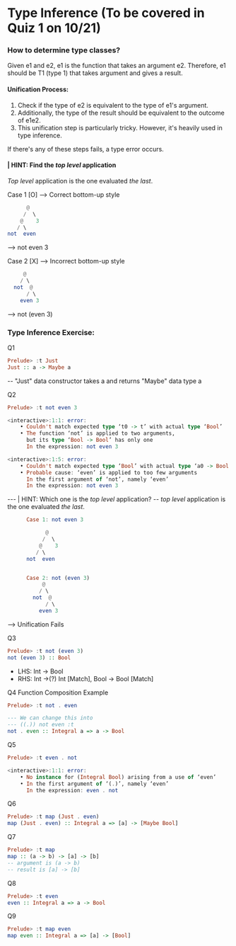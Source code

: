 # Type Inference (To be covered in Quiz 1 on 10/21)

### How to determine type classes?

Given e1 and e2, e1 is the function that takes an argument e2.
Therefore, e1 should be T1 (type 1) that takes argument and gives a result.

#### Unification Process:
1. Check if the type of e2 is equivalent to the type of e1's argument.
2. Additionally, the type of the result should be equivalent to the outcome of e1e2.
3. This unification step is particularly tricky. However, it's heavily used in type inference.

If there's any of these steps fails, a type error occurs.


#### | HINT: Find the *top level* application
*Top level* application is the one evaluated *the last*.


Case 1 [O] --> Correct bottom-up style
```Haskell
      @
     /  \
    @    3
   / \
not  even
```
--> not even 3


Case 2 [X] --> Incorrect bottom-up style
```Haskell
     @
    / \
  not  @
      / \
    even 3
```
--> not (even 3)




### Type Inference Exercise:

Q1
```Haskell
Prelude> :t Just
Just :: a -> Maybe a
```

-- "Just" data constructor takes a and returns "Maybe" data type a

Q2
```Haskell
Prelude> :t not even 3

<interactive>:1:1: error:
    • Couldn't match expected type ‘t0 -> t’ with actual type ‘Bool’
    • The function ‘not’ is applied to two arguments,
      but its type ‘Bool -> Bool’ has only one
      In the expression: not even 3

<interactive>:1:5: error:
    • Couldn't match expected type ‘Bool’ with actual type ‘a0 -> Bool’
    • Probable cause: ‘even’ is applied to too few arguments
      In the first argument of ‘not’, namely ‘even’
      In the expression: not even 3
```
--- | HINT: Which one is the *top level* application?
-- *top level* application is the one evaluated *the last*.

```Haskell
      Case 1: not even 3

            @
           /  \
          @    3
         / \
      not  even


      Case 2: not (even 3)
           @
          / \
        not  @
            / \
          even 3
```

--> Unification Fails


Q3
```Haskell
Prelude> :t not (even 3)
not (even 3) :: Bool
```
- LHS: Int -> Bool
- RHS: Int ->(?) Int [Match], Bool -> Bool [Match]

Q4 Function Composition Example
```Haskell
Prelude> :t not . even

--- We can change this into
--- ((.)) not even :t 
not . even :: Integral a => a -> Bool
```

Q5
```Haskell
Prelude> :t even . not

<interactive>:1:1: error:
    • No instance for (Integral Bool) arising from a use of ‘even’
    • In the first argument of ‘(.)’, namely ‘even’
      In the expression: even . not
```
Q6
```Haskell
Prelude> :t map (Just . even)
map (Just . even) :: Integral a => [a] -> [Maybe Bool]
```
Q7
```Haskell
Prelude> :t map
map :: (a -> b) -> [a] -> [b]
-- argument is (a -> b)
-- result is [a] -> [b]
```

Q8
```Haskell
Prelude> :t even
even :: Integral a => a -> Bool
```

Q9
```Haskell
Prelude> :t map even
map even :: Integral a => [a] -> [Bool]
```
